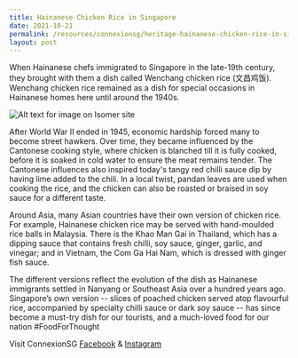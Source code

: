 ```yaml
---
title: Hainanese Chicken Rice in Singapore
date: 2021-10-21
permalink: /resources/connexionsg/heritage-hainanese-chicken-rice-in-singapore/
layout: post
---
```

When Hainanese chefs immigrated to Singapore in the late-19th century, they brought with them a dish called Wenchang chicken rice (文昌鸡饭). Wenchang chicken rice remained as a dish for special occasions in Hainanese homes here until around the 1940s.

![Alt text for image on Isomer site](/images/hainanchickenrice.jpg)

After World War II ended in 1945, economic hardship forced many to become street hawkers. Over time, they became influenced by the Cantonese cooking style, where chicken is blanched till it is fully cooked, before it is soaked in cold water to ensure the meat remains tender. The Cantonese influences also inspired today's tangy red chilli sauce dip by having lime added to the chili. In a local twist, pandan leaves are used when cooking the rice, and the chicken can also be roasted or braised in soy sauce for a different taste.

Around Asia, many Asian countries have their own version of chicken rice. For example, Hainanese chicken rice may be served with hand-moulded rice balls in Malaysia. There is the Khao Man Gai in Thailand, which has a dipping sauce that contains fresh chilli, soy sauce, ginger, garlic, and vinegar; and in Vietnam, the Com Ga Hai Nam, which is dressed with ginger fish sauce.

The different versions reflect the evolution of the dish as Hainanese immigrants settled in Nanyang or Southeast Asia over a hundred years ago. Singapore’s own version -- slices of poached chicken served atop flavourful rice, accompanied by specialty chilli sauce or dark soy sauce -- has since become a must-try dish for our tourists, and a much-loved food for our nation #FoodForThought

Visit ConnexionSG [Facebook](https://www.facebook.com/ConnexionSG) & [Instagram](https://www.instagram.com/connexionsg/)